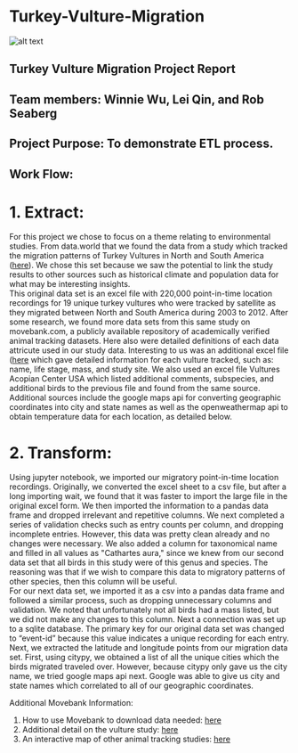 # Turkey-Vulture-Migration


![alt text](https://proxy.duckduckgo.com/iu/?u=http%3A%2F%2Fwww.sfzoo.org%2Fimages%2Fgallery%2Fturkeyvulture%2Fimg_turkeyvulture_mh_large.jpg&f=1)

## Turkey Vulture Migration Project Report

## Team members: Winnie Wu, Lei Qin, and Rob Seaberg

## Project Purpose: To demonstrate ETL process.  


## Work Flow:
# 1.	Extract:
For this project we chose to focus on a theme relating to environmental studies.  From data.world that we found the data from a study which tracked the migration patterns of Turkey Vultures in North and South America ([here](https://data.world/makeovermonday/2018-w-4-turkey-vulture-migration-in-north-and-south-america)).  We chose this set because we saw the potential to link the study results to other sources such as historical climate and population data for what may be interesting insights.  
	This original data set is an excel file with 220,000 point-in-time location recordings for 19 unique turkey vultures who were tracked by satellite as they migrated between North and South America during 2003 to 2012.  After some research, we found more data sets from this same study on movebank.com, a publicly available repository of academically verified animal tracking datasets.  Here also were detailed definitions of each data attricute used in our study data.  Interesting to us was an additional excel file ([here](https://www.datarepository.movebank.org/discover?query=Cathartes+aura&filtertype=*&filter=&submit_search-filter-controls_add=Add&rpp=20&sort_by=score&order=DESC&location=l2) which gave detailed information for each vulture tracked, such as: name, life stage, mass, and study site.   We also used an excel file Vultures Acopian Center USA which listed additional comments, subspecies, and additional birds to the previous file and found from the same source. 
	Additional sources include the google maps api for converting geographic coordinates into city and state names as well as the openweathermap api to obtain temperature data for each location, as detailed below. 

# 2.	Transform: 
Using jupyter notebook, we imported our migratory point-in-time location recordings. Originally, we converted the excel sheet to a csv file, but after a long importing wait, we found that it was faster to import the large file in the original excel form.  We then imported the information to a pandas data frame and dropped irrelevant and repetitive columns.  We next completed a series of validation checks such as entry counts per column, and dropping incomplete entries.   However, this data was pretty clean already and no changes were necessary.  We also added a column for taxonomical name and filled in all values as "Cathartes aura," since we knew from our second data set that all birds in this study were of this genus and species.  The reasoning was that if we wish to compare this data to migratory patterns of other species, then this column will be useful.  
For our next data set, we imported it as a csv into a pandas data frame and followed a similar process, such as dropping unnecessary columns and validation.  We noted that unfortunately not all birds had a mass listed, but we did not make any changes to this column.  Next a connection was set up to a sqlite database.  The primary key for our original data set was changed to “event-id” because this value indicates a unique recording for each entry.  
Next, we extracted the latitude and longitude points from our migration data set.  First, using citypy, we obtained a list of all the unique cities which the birds migrated traveled over.  However, because citypy only gave us the city name, we tried google maps api next.  Google was able to give us city and state names which correlated to all of our geographic coordinates.  




Additional Movebank Information:
1.	How to use Movebank to download data needed: [here](https://www.hawkmountain.org/science/learn-to-use-tracking-maps/page.aspx?id=4515)
2.	Additional detail on the vulture study: [here](https://www.makeovermonday.co.uk/week4-2018/)
3.	An interactive map of other animal tracking studies: [here](https://www.movebank.org/panel_embedded_movebank_webapp)



